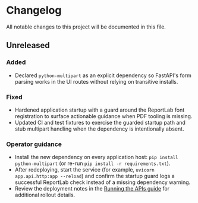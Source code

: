 # Changelog

All notable changes to this project will be documented in this file.

## Unreleased

### Added
- Declared `python-multipart` as an explicit dependency so FastAPI's form parsing works in the UI routes without relying on transitive installs.

### Fixed
- Hardened application startup with a guard around the ReportLab font registration to surface actionable guidance when PDF tooling is missing.
- Updated CI and test fixtures to exercise the guarded startup path and stub multipart handling when the dependency is intentionally absent.

### Operator guidance
- Install the new dependency on every application host: `pip install python-multipart` (or re-run `pip install -r requirements.txt`).
- After redeploying, start the service (for example, `uvicorn app.api.http:app --reload`) and confirm the startup guard logs a successful ReportLab check instead of a missing dependency warning.
- Review the deployment notes in the [Running the APIs guide](README.md#running-the-apis) for additional rollout details.
